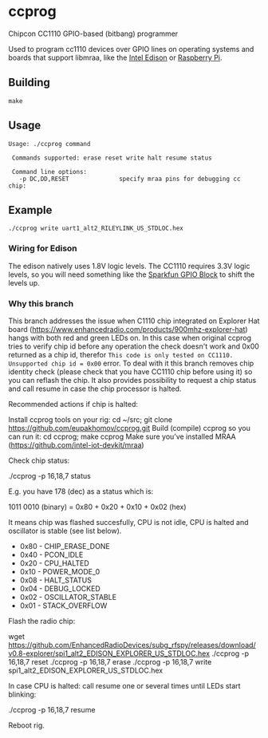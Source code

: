 # ccprog
Chipcon CC1110 GPIO-based (bitbang) programmer

Used to program cc1110 devices over GPIO lines on operating systems and boards that support libmraa, like the [Intel Edison](http://www.intel.com/content/www/us/en/do-it-yourself/edison.html) or [Raspberry Pi](https://www.raspberrypi.org/).

## Building

`make`

## Usage

```
Usage: ./ccprog command

 Commands supported: erase reset write halt resume status

 Command line options:
   -p DC,DD,RESET              specify mraa pins for debugging cc chip:
```

## Example

`./ccprog write uart1_alt2_RILEYLINK_US_STDLOC.hex`

### Wiring for Edison

The edison natively uses 1.8V logic levels.  The CC1110 requires 3.3V logic levels, so you will need something like the [Sparkfun GPIO Block](https://www.sparkfun.com/products/13038) to shift the levels up. 

### Why this branch

This branch addresses the issue when C1110 chip integrated on Explorer Hat board (https://www.enhancedradio.com/products/900mhz-explorer-hat) hangs with both red and green LEDs on.
In this case when original ccprog tries to verify chip id before any operation the check doesn't work and 0x00 returned as a chip id, therefor `This code is only tested on CC1110. Unsupported chip id = 0x00` error.
To deal with it this branch removes chip identity check (please check that you have CC1110 chip before using it) so you can reflash the chip.
It also provides possibility to request a chip status and call resume in case the chip processor is halted.

Recommended actions if chip is halted:

Install ccprog tools on your rig: cd ~/src; git clone https://github.com/eupakhomov/ccprog.git
Build (compile) ccprog so you can run it: cd ccprog; make ccprog
Make sure you’ve installed MRAA (https://github.com/intel-iot-devkit/mraa)

Check chip status:

./ccprog -p 16,18,7 status

E.g. you have 178 (dec) as a status which is:

1011 0010 (binary) = 0x80 + 0x20 + 0x10 + 0x02 (hex)

It means chip was flashed succesfully, CPU is not idle, CPU is halted and oscillator is stable (see list below).

* 0x80 - CHIP_ERASE_DONE
* 0x40 - PCON_IDLE
* 0x20 - CPU_HALTED
* 0x10 - POWER_MODE_0
* 0x08 - HALT_STATUS
* 0x04 - DEBUG_LOCKED
* 0x02 - OSCILLATOR_STABLE
* 0x01 - STACK_OVERFLOW

Flash the radio chip:

wget https://github.com/EnhancedRadioDevices/subg_rfspy/releases/download/v0.8-explorer/spi1_alt2_EDISON_EXPLORER_US_STDLOC.hex
./ccprog -p 16,18,7 reset
./ccprog -p 16,18,7 erase
./ccprog -p 16,18,7 write spi1_alt2_EDISON_EXPLORER_US_STDLOC.hex

In case CPU is halted: call resume one or several times until LEDs start blinking:

./ccprog -p 16,18,7 resume

Reboot rig.
